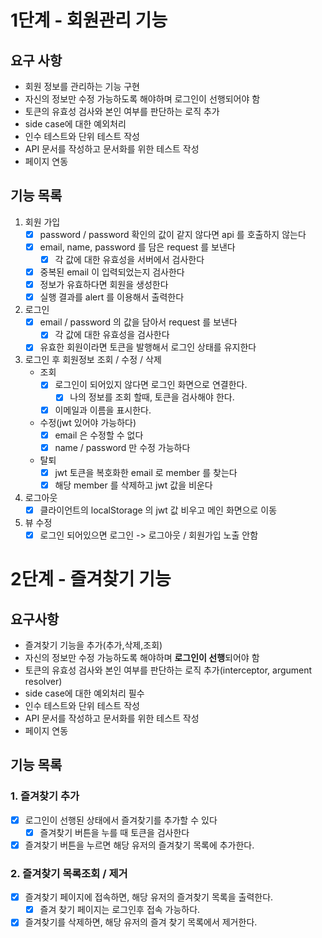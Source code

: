 # 1단계 - 회원관리 기능

## 요구 사항
- 회원 정보를 관리하는 기능 구현
- 자신의 정보만 수정 가능하도록 해야하며 로그인이 선행되어야 함 
- 토큰의 유효성 검사와 본인 여부를 판단하는 로직 추가
- side case에 대한 예외처리
- 인수 테스트와 단위 테스트 작성
- API 문서를 작성하고 문서화를 위한 테스트 작성
- 페이지 연동

## 기능 목록
1. 회원 가입
    - [x] password / password 확인의 값이 같지 않다면 api 를 호출하지 않는다
    - [x] email, name, password 를 담은 request 를 보낸다
       - [x] 각 값에 대한 유효성을 서버에서 검사한다
    - [x] 중복된 email 이 입력되었는지 검사한다
    - [x] 정보가 유효하다면 회원을 생성한다
    - [x] 실행 결과를 alert 를 이용해서 출력한다

2. 로그인
    - [x] email / password 의 값을 담아서 request 를 보낸다
        - [x] 각 값에 대한 유효성을 검사한다
    - [x] 유효한 회원이라면 토큰을 발행해서 로그인 상태를 유지한다

3. 로그인 후 회원정보 조회 / 수정 / 삭제
    - 조회
        - [x] 로그인이 되어있지 않다면 로그인 화면으로 연결한다.
            - [x] 나의 정보를 조회 할때, 토큰을 검사해야 한다.
        - [x] 이메일과 이름을 표시한다.
        
    - 수정(jwt 있어야 가능하다)
        - [x] email 은 수정할 수 없다
        - [x] name / password 만 수정 가능하다
      
    - 탈퇴
        - [x] jwt 토큰을 복호화한 email 로 member 를 찾는다
        - [x] 해당 member 를 삭제하고 jwt 값을 비운다

4. 로그아웃
    - [x] 클라이언트의 localStorage 의 jwt 값 비우고 메인 화면으로 이동

5. 뷰 수정
    - [x] 로그인 되어있으면 로그인 -> 로그아웃 / 회원가입 노출 안함
    
# 2단계 - 즐겨찾기 기능



## 요구사항

- 즐겨찾기 기능을 추가(추가,삭제,조회)
- 자신의 정보만 수정 가능하도록 해야하며 **로그인이 선행**되어야 함
- 토큰의 유효성 검사와 본인 여부를 판단하는 로직 추가(interceptor, argument resolver)
- side case에 대한 예외처리 필수
- 인수 테스트와 단위 테스트 작성
- API 문서를 작성하고 문서화를 위한 테스트 작성
- 페이지 연동



## 기능 목록

### 1. 즐겨찾기 추가

- [x] 로그인이 선행된 상태에서 즐겨찾기를 추가할 수 있다
  - [x] 즐겨찾기 버튼을 누를 때 토큰을 검사한다
- [x] 즐겨찾기 버튼을 누르면 해당 유저의 즐겨찾기 목록에 추가한다.

### 2. 즐겨찾기 목록조회 / 제거

- [x] 즐겨찾기 페이지에 접속하면, 해당 유저의 즐겨찾기 목록을 출력한다.
  - [x] 즐겨 찾기 페이지는 로그인후 접속 가능하다.
- [x] 즐겨찾기를 삭제하면, 해당 유저의 즐겨 찾기 목록에서 제거한다.